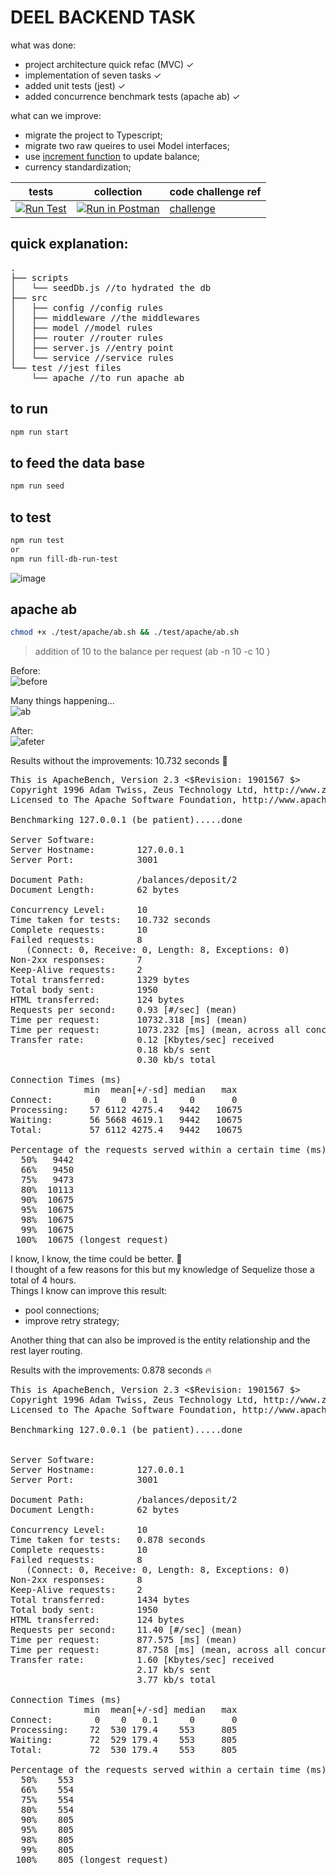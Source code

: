 # DEEL BACKEND TASK

what was done:

- project architecture quick refac (MVC) ✓
- implementation of seven tasks ✓
- added unit tests (jest) ✓
- added concurrence benchmark tests (apache ab) ✓

what can we improve: 

- migrate the project to Typescript;
- migrate two raw queires to usei Model interfaces;
- use [increment function](https://sequelize.org/docs/v6/core-concepts/model-querying-basics/#increment-decrement) to update balance;
- currency standardization;


| tests    | collection       |  code challenge ref                             |
|----------|-------------     |------                                 |
|[![Run Test](https://github.com/jonathan-sh/deel-backend/actions/workflows/test.yml/badge.svg?branch=main)](https://github.com/jonathan-sh/deel-backend/actions/workflows/test.yml)      | [![Run in Postman](https://run.pstmn.io/button.svg)](https://app.getpostman.com/run-collection/7b5c0ac1bbff6f7c2ae6?action=collection%2Fimport)  | [challenge](https://github.com/jonathan-sh/deel-backend/blob/main/CC.md)        

## quick explanation: 
<pre>
.
├── scripts
│   └── seedDb.js //to hydrated the db 
├── src
│   ├── config //config rules
│   ├── middleware //the middlewares
│   ├── model //model rules
│   ├── router //router rules
│   ├── server.js //entry point
│   └── service //service rules
└── test //jest files
    └── apache //to run apache ab
</pre>

## to run

```sh
npm run start
```

## to feed the data base

```sh
npm run seed
```

## to test

```sh
npm run test
or
npm run fill-db-run-test
```
![image](https://user-images.githubusercontent.com/15783623/206928194-d7b23d99-92f4-41f4-99b9-fc7eb8500a26.png)


## apache ab

```sh
chmod +x ./test/apache/ab.sh && ./test/apache/ab.sh
```

> addition of 10 to the balance per request (ab -n 10 -c 10 )

Before:<br/>
![before](https://user-images.githubusercontent.com/15783623/206600797-3bc1c8e3-634b-4110-9a0c-abf0cd4837bf.png)

Many things happening... <br/>
![ab](https://user-images.githubusercontent.com/15783623/206600018-0cac50a8-3694-4b6b-be2e-feb020c9abae.gif)

After:<br/>
![afeter](https://user-images.githubusercontent.com/15783623/206600830-cb3e0504-ea48-4f7c-b3f4-9e3c81f0fe93.png)

Results without the improvements: 10.732 seconds 🙁<br/>
<pre>
This is ApacheBench, Version 2.3 <$Revision: 1901567 $>
Copyright 1996 Adam Twiss, Zeus Technology Ltd, http://www.zeustech.net/
Licensed to The Apache Software Foundation, http://www.apache.org/

Benchmarking 127.0.0.1 (be patient).....done

Server Software:
Server Hostname:        127.0.0.1
Server Port:            3001

Document Path:          /balances/deposit/2
Document Length:        62 bytes

Concurrency Level:      10
Time taken for tests:   10.732 seconds
Complete requests:      10
Failed requests:        8
   (Connect: 0, Receive: 0, Length: 8, Exceptions: 0)
Non-2xx responses:      7
Keep-Alive requests:    2
Total transferred:      1329 bytes
Total body sent:        1950
HTML transferred:       124 bytes
Requests per second:    0.93 [#/sec] (mean)
Time per request:       10732.318 [ms] (mean)
Time per request:       1073.232 [ms] (mean, across all concurrent requests)
Transfer rate:          0.12 [Kbytes/sec] received
                        0.18 kb/s sent
                        0.30 kb/s total

Connection Times (ms)
              min  mean[+/-sd] median   max
Connect:        0    0   0.1      0       0
Processing:    57 6112 4275.4   9442   10675
Waiting:       56 5668 4619.1   9442   10675
Total:         57 6112 4275.4   9442   10675

Percentage of the requests served within a certain time (ms)
  50%   9442
  66%   9450
  75%   9473
  80%  10113
  90%  10675
  95%  10675
  98%  10675
  99%  10675
 100%  10675 (longest request)
</pre>

I know, I know, the time could be better. 😬 <br>
I thought of a few reasons for this but my knowledge of Sequelize those a total of 4 hours.  <br>
Things I know can improve this result:

- pool connections;
- improve retry strategy;

Another thing that can also be improved is the entity relationship and the rest layer routing.

Results with the improvements: 0.878 seconds 🔥<br/>
<pre>
This is ApacheBench, Version 2.3 <$Revision: 1901567 $>
Copyright 1996 Adam Twiss, Zeus Technology Ltd, http://www.zeustech.net/
Licensed to The Apache Software Foundation, http://www.apache.org/

Benchmarking 127.0.0.1 (be patient).....done


Server Software:        
Server Hostname:        127.0.0.1
Server Port:            3001

Document Path:          /balances/deposit/2
Document Length:        62 bytes

Concurrency Level:      10
Time taken for tests:   0.878 seconds
Complete requests:      10
Failed requests:        8
   (Connect: 0, Receive: 0, Length: 8, Exceptions: 0)
Non-2xx responses:      8
Keep-Alive requests:    2
Total transferred:      1434 bytes
Total body sent:        1950
HTML transferred:       124 bytes
Requests per second:    11.40 [#/sec] (mean)
Time per request:       877.575 [ms] (mean)
Time per request:       87.758 [ms] (mean, across all concurrent requests)
Transfer rate:          1.60 [Kbytes/sec] received
                        2.17 kb/s sent
                        3.77 kb/s total

Connection Times (ms)
              min  mean[+/-sd] median   max
Connect:        0    0   0.1      0       0
Processing:    72  530 179.4    553     805
Waiting:       72  529 179.4    553     805
Total:         72  530 179.4    553     805

Percentage of the requests served within a certain time (ms)
  50%    553
  66%    554
  75%    554
  80%    554
  90%    805
  95%    805
  98%    805
  99%    805
 100%    805 (longest request)
</pre>

